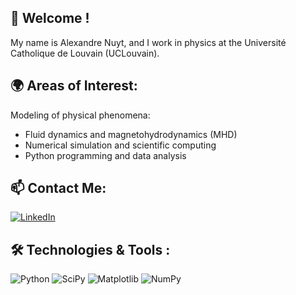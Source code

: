 ## 👋 Welcome !
My name is Alexandre Nuyt, and I work in physics at the Université Catholique de Louvain (UCLouvain).
## 🌍 Areas of Interest:
Modeling of physical phenomena:
  - Fluid dynamics and magnetohydrodynamics (MHD)
  - Numerical simulation and scientific computing
  - Python programming and data analysis
## 📫 Contact Me:
[![LinkedIn](https://img.shields.io/badge/LinkedIn-0A66C2?style=for-the-badge&logo=linkedin&logoColor=white)](https://www.linkedin.com/in/alexandre-nuyt-1504ba234/)

## 🛠️ Technologies & Tools :
![Python](https://img.shields.io/badge/Python-3776AB?style=for-the-badge&logo=python&logoColor=white)
![SciPy](https://img.shields.io/badge/SciPy-0.18.1-blue?style=for-the-badge&logo=scipy)
![Matplotlib](https://img.shields.io/badge/Matplotlib-0077B5?style=for-the-badge&logo=matplotlib&logoColor=white)
![NumPy](https://img.shields.io/badge/NumPy-013243?style=for-the-badge&logo=numpy&logoColor=white)

<!---
![SageMath](https://img.shields.io/badge/SageMath-000000?style=for-the-badge&logo=sagemath&logoColor=white)
![COMSOL](https://img.shields.io/badge/COMSOL-Multiphysics-003D73?style=for-the-badge&logo=appveyor&logoColor=white)
--->
<!---
Alnuyt/Alnuyt is a ✨ special ✨ repository because its `README.md` (this file) appears on your GitHub profile.
You can click the Preview link to take a look at your changes.
--->

